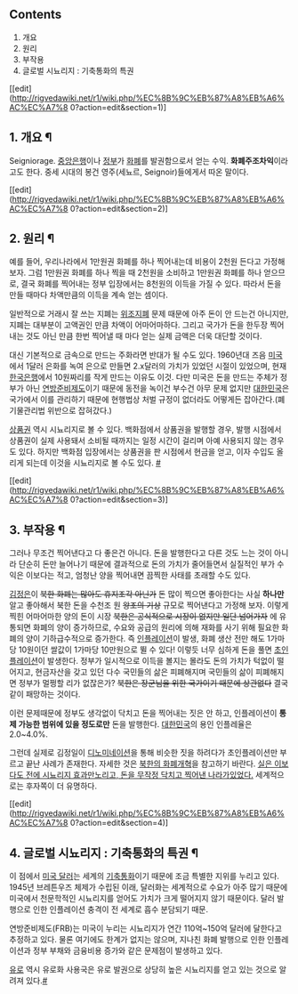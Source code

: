 ## Contents

    

1. 개요 
2. 원리 
3. 부작용 
4. 글로벌 시뇨리지 : 기축통화의 특권 

[[edit](http://rigvedawiki.net/r1/wiki.php/%EC%8B%9C%EB%87%A8%EB%A6%AC%EC%A7%8
0?action=edit&section=1)]

## 1. 개요 ¶

Seigniorage. [중앙은행](%EC%A4%91%EC%95%99%EC%9D%80%ED%96%89.md)이나
[정부](%EC%A0%95%EB%B6%80.md)가 [화폐](%ED%99%94%ED%8F%90.md)를 발권함으로서 얻는 수익.
**화폐주조차익**이라고도 한다. 중세 시대의 봉건 영주(세뇨르, Seignoir)들에게서 따온 말이다.

  

[[edit](http://rigvedawiki.net/r1/wiki.php/%EC%8B%9C%EB%87%A8%EB%A6%AC%EC%A7%8
0?action=edit&section=2)]

## 2. 원리 ¶

예를 들어, 우리나라에서 1만원권 화폐를 하나 찍어내는데 비용이 2천원 든다고 가정해보자. 그럼 1만원권 화폐를 하나 찍을 때 2천원을
소비하고 1만원권 화폐를 하나 얻으므로, 결국 화폐를 찍어내는 정부 입장에서는 8천원의 이득을 가질 수 있다. 따라서 돈을 만들 때마다
차액만큼의 이득을 계속 얻는 셈이다.

  

일반적으로 거래시 잘 쓰는 지폐는 [위조지폐](%EC%9C%84%EC%A1%B0%EC%A7%80%ED%8F%90.md) 문제 때문에
아주 돈이 안 드는건 아니지만, 지폐는 대부분이 고액권인 만큼 차액이 어마어마하다. 그리고 국가가 돈을 한두장 찍어내는 것도 아닌 만큼 한번
찍어낼 때 마다 얻는 실제 금액은 더욱 대단할 것이다.

  

대신 기본적으로 금속으로 만드는 주화라면 반대가 될 수도 있다. 1960년대 즈음 [미국](%EB%AF%B8%EA%B5%AD.md)에서
1달러 은화를 녹여 은으로 만들면 2.x달러의 가치가 있었던 시절이 있었으며, 현재
[한국은행](%ED%95%9C%EA%B5%AD%EC%9D%80%ED%96%89.md)에서 10원짜리를 작게 만드는 이유도 이것. 다만
미국은 돈을 만드는 주체가 정부가 아닌
[연방준비제도](%EC%97%B0%EB%B0%A9%EC%A4%80%EB%B9%84%EC%A0%9C%EB%8F%84.md)이기 때문에
동전을 녹이건 부수건 아무 문제 없지만 [대한민국](%EB%8C%80%ED%95%9C%EB%AF%BC%EA%B5%AD.md)은 국가에서
이를 관리하기 때문에 현행법상 처벌 규정이 없더라도 어떻게든 잡아간다.(폐기물관리법 위반으로 잡혀갔다.)

  

[상품권](%EC%83%81%ED%92%88%EA%B6%8C.md) 역시 시뇨리지로 볼 수 있다. 백화점에서 상품권을 발행할 경우,
발행 시점에서 상품권이 실제 사용돼서 소비될 때까지는 일정 시간이 걸리며 아예 사용되지 않는 경우도 있다. 하지만 백화점 입장에서는 상품권을
판 시점에서 현금을 얻고, 이자 수입도 올리게 되는데 이것을 시뇨리지로 볼 수도 있다.
[#](http://biz.heraldm.com/common/Detail.jsp?newsMLId=20071208000033)

  

[[edit](http://rigvedawiki.net/r1/wiki.php/%EC%8B%9C%EB%87%A8%EB%A6%AC%EC%A7%8
0?action=edit&section=3)]

## 3. 부작용 ¶

그러나 무조건 찍어낸다고 다 좋은건 아니다. 돈을 발행한다고 다른 것도 느는 것이 아니라 단순히 돈만 늘어나기 때문에 결과적으로 돈의 가치가
줄어들면서 실질적인 부가 수익은 이보다는 적고, 엄청난 양을 찍어내면 끔찍한 사태를 초래할 수도 있다.

  

[김정은](%EA%B9%80%EC%A0%95%EC%9D%80.md)이 <del>북한 화폐는 많아도 휴지조각 아닌가</del> 돈 많이
찍으면 좋아한다는 사실 **하나만** 알고 좋아해서 북한 돈을 수천조 원 <del>왕조의 기상</del> 규모로 찍어낸다고 가정해 보자.
이렇게 찍힌 어마어마한 양의 돈이 시장 <del>북한은 공식적으로 시장이 없지만 일단 넘어가자</del> 에 유통되면 화폐의 양이
증가하므로, 수요와 공급의 원리에 의해 재화를 사기 위해 필요한 화폐의 양이 기하급수적으로 증가한다. 즉
[인플레이션](%EC%9D%B8%ED%94%8C%EB%A0%88%EC%9D%B4%EC%85%98.md)이 발생, 화폐 생산 전만 해도
1가마당 10원이던 쌀값이 1가마당 10만원으로 뛸 수 있다! 이렇듯 너무 심하게 돈을 풀면
[초인플레이션](%EC%B4%88%EC%9D%B8%ED%94%8C%EB%A0%88%EC%9D%B4%EC%85%98.md)이 발생한다.
정부가 일시적으로 이득을 볼지는 몰라도 돈의 가치가 턱없이 떨어지고, 현금자산을 갖고 있던 다수 국민들의 삶은 피폐해지며 국민들의 삶이
피폐해지면 정부가 멀쩡할 리가 없잖은가? <del>북한은 장군님을 위한 국가이기 때문에 상관없다</del> 결국 같이 패망하는 것이다.

  

이런 문제때문에 정부도 생각없이 닥치고 돈을 찍어내는 짓은 안 하고, 인플레이션이 **통제 가능한 범위에 있을 정도로만** 돈을 발행한다.
[대한민국](%EB%8C%80%ED%95%9C%EB%AF%BC%EA%B5%AD.md)의 용인 인플레율은 2.0~4.0%.

  

그런데 실제로 김정일이
[디노미네이션](%EB%94%94%EB%85%B8%EB%AF%B8%EB%84%A4%EC%9D%B4%EC%85%98.md)을 통해 비슷한
짓을 하려다가 초인플레이션만 부르고 끝난 사례가 존재한다. 자세한 것은 [북한의 화폐개혁](%EB%B6%81%ED%95%9C%EC%9D%98%20%ED%99%94%ED%8F%90%EA%B0%9C%ED%98%81.md)을 참고하기 바란다. [실은 이보다도 전에 시뇨리지 효과만노리고, 돈을 무작정 닥치고 찍어낸 나라가있었다.](%EC%A7%90%EB%B0%94%EB%B8%8C%EC%9B%A8%20%EB%8B%AC%EB%9F%AC.md) 세계적으로는
후자쪽이 더 유명하다.

  

[[edit](http://rigvedawiki.net/r1/wiki.php/%EC%8B%9C%EB%87%A8%EB%A6%AC%EC%A7%8
0?action=edit&section=4)]

## 4. 글로벌 시뇨리지 : 기축통화의 특권 ¶

이 점에서 [미국 달러](%EB%AF%B8%EA%B5%AD%20%EB%8B%AC%EB%9F%AC.md)는 세계의
[기축통화](%EA%B8%B0%EC%B6%95%ED%86%B5%ED%99%94.md)이기 때문에 조금 특별한 지위를 누리고 있다.
1945년 브레튼우즈 체제가 수립된 이래, 달러화는 세계적으로 수요가 아주 많기 때문에 미국에서 천문학적인 시뇨리지를 얻어도 가치가 크게
떨어지지 않기 때문이다. 달러 발행으로 인한 인플레이션 충격이 전 세계로 흡수 분담되기 때문.

  

연방준비제도(FRB)는 미국이 누리는 시뇨리지가 연간 110억~150억 달러에 달한다고 추정하고 있다. 물론 여기에도 한계가 없지는 않으며,
지나친 화폐 발행으로 인한 인플레이션과 정부 부채와 금융비용 증가와 같은 문제점이 발생하고 있다.

  

[유로](%EC%9C%A0%EB%A1%9C.md) 역시 유로화 사용국은 유로 발권으로 상당히 높은 시뇨리지를 얻고 있는 것으로 알려져
있다.[#](http://www.imaeil.com/sub_news/sub_news_view.php?news_id=2204&yy=2009)

